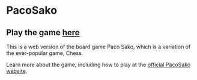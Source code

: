 # PacoSako

## Play the game [here](http://pacosako.herokuapp.com/)

This is a web version of the board game Paco Sako, which is a variation of the ever-popular game, Chess.

Learn more about the game, including how to play at the [official PacoSako website](http://pacosako.herokuapp.com/).
